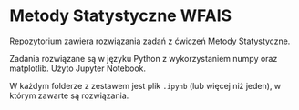 # Metody Statystyczne WFAIS

Repozytorium zawiera rozwiązania zadań z ćwiczeń Metody Statystyczne.

Zadania rozwiązane są w języku Python z wykorzystaniem numpy oraz matplotlib. Użyto Jupyter Notebook. 

W każdym folderze z zestawem jest plik `.ipynb` (lub więcej niż jeden), w którym zawarte są rozwiązania.
